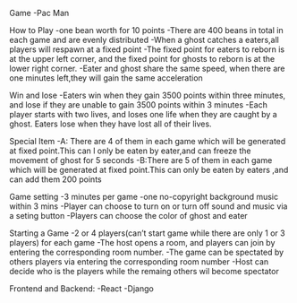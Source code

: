 Game
-Pac Man

How to Play
-one bean worth for 10 points
-There are 400 beans in total in each game and are evenly distributed 
-When a ghost catches a eaters,all players will respawn at a fixed point
-The fixed point for eaters to reborn is at the upper left corner,
and the fixed point for ghosts to reborn is at the lower right corner.
-Eater and ghost share the same speed, when there are one minutes left,they will gain 
the same acceleration


Win and lose
-Eaters win when they gain 3500 points within three minutes, 
and lose if they are unable to gain 3500 points within 3 minutes
-Each player starts with two lives, and loses one life when they are caught by a ghost. 
Eaters lose when they have lost all of their lives.



Special Item
-A: There are 4 of them in each game which will be generated at fixed point.This can l
only be eaten by eater,and can freeze the movement of ghost for 5 seconds 
-B:There are 5 of them in each game which will be generated at fixed point.This can
only be eaten by eaters ,and can add them 200 points 



Game setting
-3 minutes per game
-one no-copyright background music within 3 mins
-Player can choose to turn on or turn off sound and music via a seting button
-Players can choose the color of ghost and eater


Starting a Game
-2 or 4 players(can’t start game while there are only 1 or 3 players) for each game
-The host opens a room, and players can join by entering the corresponding room number.
-The game can be spectated by others players via entering the corresponding room number
-Host can decide who is the players while the remaing others wil become spectator

Frontend and Backend:
-React
-Django
